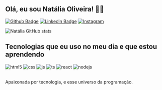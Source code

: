 ## Olá, eu sou Natália Oliveira! 👋🏽

[![Github Badge](https://img.shields.io/badge/-Github-000?style=flat-square&logo=Github&logoColor=white&link=https://github.com/naatlr)](https://github.com/naatlr)
[![Linkedin Badge](https://img.shields.io/badge/-LinkedIn-blue?style=flat-square&logo=Linkedin&logoColor=white&link=https://www.linkedin.com/in/naatlr/)](https://www.linkedin.com/in/naatlr/)
[![Instagram](https://img.shields.io/badge/Instagram-E4405F?style=for-the-badge&logo=instagram&logoColor=white)](https://instagram.com/naaatlr)

![Natália GitHub stats](https://github-readme-stats.vercel.app/api?username=naatlr&show_icons=true&theme=dracula&count_private=true)

## Tecnologias que eu uso no meu dia e que estou aprendendo 

<div style="display: inline_block">
  <img align="center" alt="html5" src="https://img.shields.io/badge/HTML5-E34F26?style=for-the-badge&logo=html5&logoColor=white" />
  <img align="center" alt="css" src="https://img.shields.io/badge/CSS3-1572B6?style=for-the-badge&logo=css3&logoColor=white" />
  <img align="center" alt="js" src="https://img.shields.io/badge/JavaScript-F7DF1E?style=for-the-badge&logo=javascript&logoColor=black" />
  <img align="center" alt="ts" src="https://img.shields.io/badge/TypeScript-007ACC?style=for-the-badge&logo=typescript&logoColor=white" />
  <img align="center" alt="react" src="https://img.shields.io/badge/React-20232A?style=for-the-badge&logo=react&logoColor=61DAFB" />
  <img align="center" alt="nodejs" src="https://img.shields.io/badge/Node.js-43853D?style=for-the-badge&logo=node.js&logoColor=white" />
</div><br/>

Apaixonada por tecnologia, e esse universo da programação.

